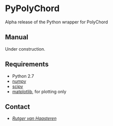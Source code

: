 # PyPolyChord #

Alpha release of the Python wrapper for PolyChord

## Manual ##
Under construction.


## Requirements ##

* Python 2.7
* [numpy](http://numpy.scipy.org)
* [scipy](http://numpy.scipy.org)
* [matplotlib](http://matplotlib.org), for plotting only

## Contact ##

* [_Rutger van Haasteren_](mailto:vhaasteren@gmail.com)

